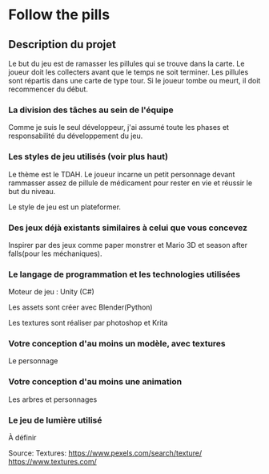 # Follow the pills

## Description du projet
Le but du jeu est de ramasser les pillules qui se trouve dans la carte. Le joueur doit les collecters avant que le temps ne soit terminer. Les pillules sont répartis dans une carte de type tour. Si le joueur tombe ou meurt, il doit recommencer du début.

### La division des tâches au sein de l'équipe

Comme je suis le seul développeur, j'ai assumé toute les phases et responsabilité du développement du jeu.

### Les styles de jeu utilisés (voir plus haut)

Le thème est le TDAH. Le joueur incarne un petit personnage devant rammasser assez de pillule de médicament pour rester en vie et réussir le but du niveau.

Le style de jeu est un plateformer. 



### Des jeux déjà existants similaires à celui que vous concevez

Inspirer par des jeux comme paper monstrer et Mario 3D et season after falls(pour les méchaniques).


### Le langage de programmation et les technologies utilisées
Moteur de jeu : Unity (C#)

Les assets sont créer avec Blender(Python)

Les textures sont réaliser par photoshop et Krita


### Votre conception d'au moins un modèle, avec textures
Le personnage


### Votre conception d'au moins une animation
Les arbres et personnages

### Le jeu de lumière utilisé
À définir




Source: 
Textures:
https://www.pexels.com/search/texture/
https://www.textures.com/

